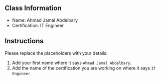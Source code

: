 ## Class Information
- Name: Ahmad Jamal Abdelbary
- Certification: IT Engineer

## Instructions
Please replace the placeholders with your details:
1. Add your first name where it says `Ahmad Jamal Abdelbary`.  
2. Add the name of the certification you are working on where it says `IT Engineer`.  
